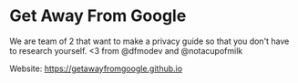 # Get Away From Google 
We are team of 2 that want to make a privacy guide so that you don't have to research yourself.
<3 from @dfmodev and @notacupofmilk

Website: https://getawayfromgoogle.github.io

